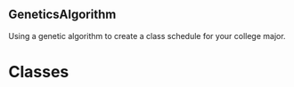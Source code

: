 ## GeneticsAlgorithm
Using a genetic algorithm to create a class schedule for your college major.

# Classes
